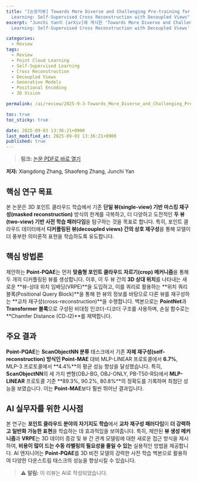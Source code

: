 ```yaml
---
title: "[논문리뷰] Towards More Diverse and Challenging Pre-training for Point Cloud
  Learning: Self-Supervised Cross Reconstruction with Decoupled Views"
excerpt: "Junchi Yan이 [arXiv]에 게시한 'Towards More Diverse and Challenging Pre-training for Point Cloud
  Learning: Self-Supervised Cross Reconstruction with Decoupled Views' 논문에 대한 자세한 리뷰입니다."

categories:
  - Review
tags:
  - Review
  - Point Cloud Learning
  - Self-Supervised Learning
  - Cross Reconstruction
  - Decoupled Views
  - Generative Models
  - Positional Encoding
  - 3D Vision

permalink: /ai/review/2025-9-3-Towards_More_Diverse_and_Challenging_Pre-training_for_Point_Cloud_Learning_Self-Supervised_Cross_Reconstruction_with_Decoupled_Views/

toc: true
toc_sticky: true

date: 2025-09-03 13:36:21+0900
last_modified_at: 2025-09-03 13:36:21+0900
published: true
---
```

> **링크:** [논문 PDF로 바로 열기](https://arxiv.org/abs/2509.01250)

**저자:** Xiangdong Zhang, Shaofeng Zhang, Junchi Yan



## 핵심 연구 목표
본 논문은 3D 포인트 클라우드 학습에서 기존 **단일 뷰(single-view) 기반 마스킹 재구성(masked reconstruction)** 방식의 한계를 극복하고, 더 다양하고 도전적인 **두 뷰(two-view) 기반 사전 학습 패러다임**을 탐구하는 것을 목표로 합니다. 특히, 포인트 클라우드 데이터에서 **디커플링된 뷰(decoupled views) 간의 상호 재구성**을 통해 모델이 더 풍부한 의미론적 표현을 학습하도록 유도합니다.

## 핵심 방법론
제안하는 **Point-PQAE**는 먼저 **맞춤형 포인트 클라우드 자르기(crop) 메커니즘**을 통해 두 개의 디커플링된 뷰를 생성합니다. 이후, 이 두 뷰 간의 **3D 상대 위치**를 나타내는 새로운 **뷰-상대 위치 임베딩(VRPE)**을 도입하고, 이를 쿼리로 활용하는 **위치 쿼리 블록(Positional Query Block)**을 통해 한 뷰의 정보를 바탕으로 다른 뷰를 재구성하는 **교차 재구성(cross-reconstruction)**을 수행합니다. 백본으로는 **PointNet**과 **Transformer 블록**으로 구성된 비대칭 인코더-디코더 구조를 사용하며, 손실 함수로는 **Chamfer Distance (CD-l2)**를 채택합니다.

## 주요 결과
**Point-PQAE**는 **ScanObjectNN 분류** 태스크에서 기존 **자체 재구성(self-reconstruction) 방식인 Point-MAE** 대비 MLP-LINEAR 프로토콜에서 **6.7%**, MLP-3 프로토콜에서 **4.4%**의 평균 성능 향상을 달성했습니다. 특히, **ScanObjectNN**의 세 가지 변형(OBJ-BG, OBJ-ONLY, PB-T50-RS)에서 **MLP-LINEAR** 프로토콜 기준 **89.3%, 90.2%, 80.8%**의 정확도를 기록하며 최첨단 성능을 보였습니다. 이는 **Point-MAE**보다 훨씬 뛰어난 결과입니다.

## AI 실무자를 위한 시사점
본 연구는 **포인트 클라우드 분야의 자기지도 학습**에서 **교차 재구성 패러다임**이 **더 강력하고 일반화 가능한 표현**을 학습하는 데 효과적임을 보여줍니다. 특히, 제안된 **뷰 생성 메커니즘**과 **VRPE**는 3D 데이터 증강 및 뷰 간 관계 모델링에 대한 새로운 접근 방식을 제시하여, **비용이 많이 드는 수동 라벨링의 필요성을 줄일 수 있는** 실용적인 방법을 제공합니다. AI 엔지니어는 **Point-PQAE**를 3D 비전 모델의 강력한 사전 학습 백본으로 활용하여 다양한 다운스트림 태스크의 성능을 향상시킬 수 있습니다.

> ⚠️ **알림:** 이 리뷰는 AI로 작성되었습니다.
